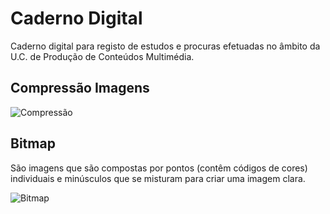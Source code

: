 # Caderno Digital

Caderno digital para registo de estudos e procuras efetuadas no âmbito da U.C. de Produção de Conteúdos Multimédia.

## Compressão Imagens

![Compressão](https://cdn.geckoandfly.com/wp-content/uploads/2016/12/lossy-compression-ratios.jpg)


## Bitmap

  São imagens que são compostas por pontos (contêm códigos de cores) individuais  e minúsculos que se misturam para criar uma imagem clara.
  
![Bitmap](https://www.ciabyte.com.br/imagens/mapa-bits.gif)
